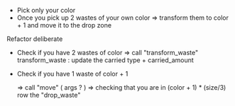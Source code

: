 - Pick only your color 
- Once you pick up 2 wastes of your own color => transform them to color + 1  and move it to the drop zone

Refactor deliberate 

  - Check if you have 2 wastes of color => call "transform_waste"
        transform_waste : update the carried type + carried_amount
  - Check if you have 1 waste of color + 1 
  
    => call "move" ( args ? )
    => checking that you are in (color + 1) * (size/3) row the  "drop_waste"  

